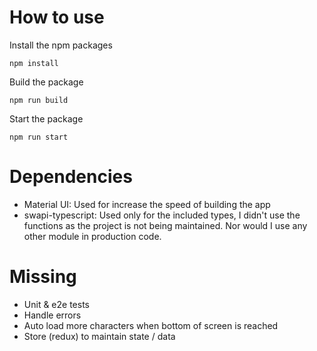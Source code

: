 # How to use

Install the npm packages

```
npm install
```

Build the package

```
npm run build
```

Start the package

```
npm run start 
```

# Dependencies

- Material UI: Used for increase the speed of building the app
- swapi-typescript: Used only for the included types, I didn't use the functions as the project is not being maintained. Nor would I use any other module in production code.

# Missing
- Unit & e2e tests
- Handle errors
- Auto load more characters when bottom of screen is reached
- Store (redux) to maintain state / data